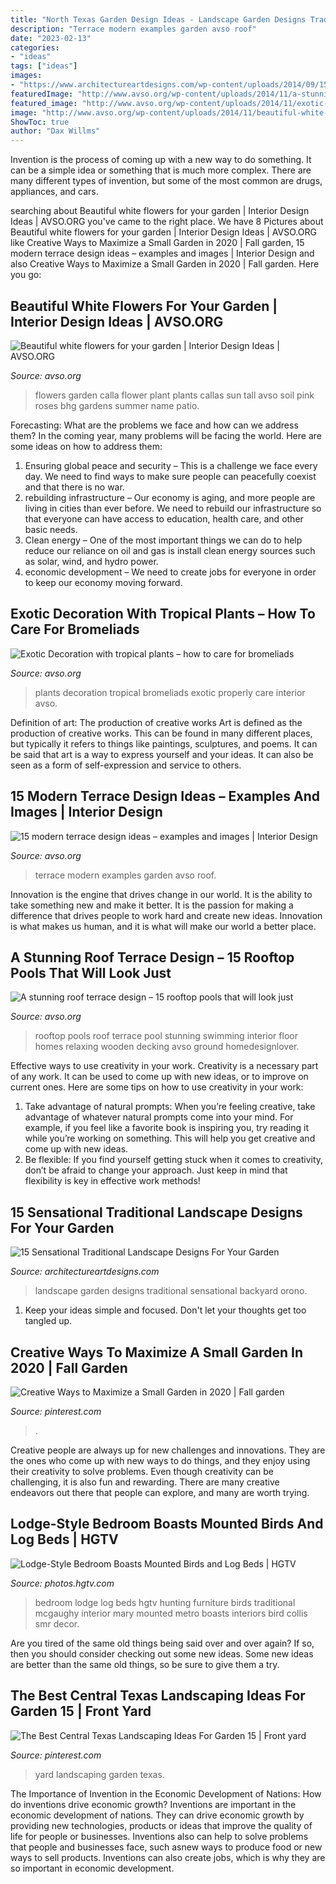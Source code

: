```yaml
---
title: "North Texas Garden Design Ideas - Landscape Garden Designs Traditional Sensational Backyard Orono"
description: "Terrace modern examples garden avso roof"
date: "2023-02-13"
categories:
- "ideas"
tags: ["ideas"]
images:
- "https://www.architectureartdesigns.com/wp-content/uploads/2014/09/15-Sensational-Traditional-Landscape-Designs-For-Your-Backyard-5-630x903.jpg"
featuredImage: "http://www.avso.org/wp-content/uploads/2014/11/a-stunning-roof-terrace-design-15-rooftop-pools-that-will-look-just-1415628445.jpg"
featured_image: "http://www.avso.org/wp-content/uploads/2014/11/exotic-decoration-with-tropical-plants-how-to-care-for-bromeliads-properly-1415889831.jpg"
image: "http://www.avso.org/wp-content/uploads/2014/11/beautiful-white-flowers-for-your-garden-1415374586.jpg"
ShowToc: true
author: "Dax Willms"
---
```



Invention is the process of coming up with a new way to do something. It can be a simple idea or something that is much more complex. There are many different types of invention, but some of the most common are drugs, appliances, and cars.

	

		
searching about Beautiful white flowers for your garden | Interior Design Ideas | AVSO.ORG you've came to the right place. We have 8 Pictures about Beautiful white flowers for your garden | Interior Design Ideas | AVSO.ORG like Creative Ways to Maximize a Small Garden in 2020 | Fall garden, 15 modern terrace design ideas – examples and images | Interior Design and also Creative Ways to Maximize a Small Garden in 2020 | Fall garden. Here you go:
		
    
## Beautiful White Flowers For Your Garden | Interior Design Ideas | AVSO.ORG

<img loading=lazy src="http://www.avso.org/wp-content/uploads/2014/11/beautiful-white-flowers-for-your-garden-1415374586.jpg" onerror="this.onerror=null;this.src='https://tse1.mm.bing.net/th?id=OIP.AbGbtDvljkycCbpt3ikl1gHaJ3&amp;pid=15.1';" alt="Beautiful white flowers for your garden | Interior Design Ideas | AVSO.ORG">

_Source: avso.org_

>flowers garden calla flower plant plants callas sun tall avso soil pink roses bhg gardens summer name patio. 

	

Forecasting: What are the problems we face and how can we address them?
In the coming year, many problems will be facing the world. Here are some ideas on how to address them: 
1. Ensuring global peace and security – This is a challenge we face every day. We need to find ways to make sure people can peacefully coexist and that there is no war. 
2. rebuilding infrastructure – Our economy is aging, and more people are living in cities than ever before. We need to rebuild our infrastructure so that everyone can have access to education, health care, and other basic needs. 
3. Clean energy – One of the most important things we can do to help reduce our reliance on oil and gas is install clean energy sources such as solar, wind, and hydro power. 
4. economic development – We need to create jobs for everyone in order to keep our economy moving forward.

    
## Exotic Decoration With Tropical Plants – How To Care For Bromeliads

<img loading=lazy src="http://www.avso.org/wp-content/uploads/2014/11/exotic-decoration-with-tropical-plants-how-to-care-for-bromeliads-properly-1415889831.jpg" onerror="this.onerror=null;this.src='https://tse2.mm.bing.net/th?id=OIP.CfCjV2b31zVqWIYGte4v4QHaJf&amp;pid=15.1';" alt="Exotic Decoration with tropical plants – how to care for bromeliads">

_Source: avso.org_

>plants decoration tropical bromeliads exotic properly care interior avso. 

	

Definition of art: The production of creative works
Art is defined as the production of creative works. This can be found in many different places, but typically it refers to things like paintings, sculptures, and poems. It can be said that art is a way to express yourself and your ideas. It can also be seen as a form of self-expression and service to others.

    
## 15 Modern Terrace Design Ideas – Examples And Images | Interior Design

<img loading=lazy src="http://www.avso.org/wp-content/uploads/2014/11/15-modern-terrace-design-ideas-examples-and-images-1415375862.jpg" onerror="this.onerror=null;this.src='https://tse4.mm.bing.net/th?id=OIP.oj4dNnkmpykW6KP-ua6Q6gHaJ3&amp;pid=15.1';" alt="15 modern terrace design ideas – examples and images | Interior Design">

_Source: avso.org_

>terrace modern examples garden avso roof. 

	

Innovation is the engine that drives change in our world. It is the ability to take something new and make it better. It is the passion for making a difference that drives people to work hard and create new ideas. Innovation is what makes us human, and it is what will make our world a better place.

    
## A Stunning Roof Terrace Design – 15 Rooftop Pools That Will Look Just

<img loading=lazy src="http://www.avso.org/wp-content/uploads/2014/11/a-stunning-roof-terrace-design-15-rooftop-pools-that-will-look-just-1415628445.jpg" onerror="this.onerror=null;this.src='https://tse1.mm.bing.net/th?id=OIP.8K0ho7F7TV0ibCBi__bURgHaDC&amp;pid=15.1';" alt="A stunning roof terrace design – 15 rooftop pools that will look just">

_Source: avso.org_

>rooftop pools roof terrace pool stunning swimming interior floor homes relaxing wooden decking avso ground homedesignlover. 

	

Effective ways to use creativity in your work.
Creativity is a necessary part of any work. It can be used to come up with new ideas, or to improve on current ones. Here are some tips on how to use creativity in your work: 
1. Take advantage of natural prompts: When you’re feeling creative, take advantage of whatever natural prompts come into your mind. For example, if you feel like a favorite book is inspiring you, try reading it while you’re working on something. This will help you get creative and come up with new ideas. 
2. Be flexible: If you find yourself getting stuck when it comes to creativity, don’t be afraid to change your approach. Just keep in mind that flexibility is key in effective work methods! 

    
## 15 Sensational Traditional Landscape Designs For Your Garden

<img loading=lazy src="https://www.architectureartdesigns.com/wp-content/uploads/2014/09/15-Sensational-Traditional-Landscape-Designs-For-Your-Backyard-5-630x903.jpg" onerror="this.onerror=null;this.src='https://tse3.mm.bing.net/th?id=OIP.uTUYdKb32Pzn6gt290Vy4QHaKn&amp;pid=15.1';" alt="15 Sensational Traditional Landscape Designs For Your Garden">

_Source: architectureartdesigns.com_

>landscape garden designs traditional sensational backyard orono. 

	

1. Keep your ideas simple and focused. Don't let your thoughts get too tangled up.

    
## Creative Ways To Maximize A Small Garden In 2020 | Fall Garden

<img loading=lazy src="https://i.pinimg.com/736x/69/46/69/694669b9888c8fdce918591647c52d7f.jpg" onerror="this.onerror=null;this.src='https://tse1.mm.bing.net/th?id=OIP.JwnB2g-HlaxxwRItOyMoYAHaLE&amp;pid=15.1';" alt="Creative Ways to Maximize a Small Garden in 2020 | Fall garden">

_Source: pinterest.com_

>. 

	

Creative people are always up for new challenges and innovations. They are the ones who come up with new ways to do things, and they enjoy using their creativity to solve problems. Even though creativity can be challenging, it is also fun and rewarding. There are many creative endeavors out there that people can explore, and many are worth trying.

    
## Lodge-Style Bedroom Boasts Mounted Birds And Log Beds | HGTV

<img loading=lazy src="https://hgtvhome.sndimg.com/content/dam/images/hgtv/fullset/2015/1/22/0/Mary-McGaughy-Collis_Santa-Margarita-Ranch-Lodge_Bird-Bedroom.jpg.rend.hgtvcom.966.1449.suffix/1421956966336.jpeg" onerror="this.onerror=null;this.src='https://tse1.mm.bing.net/th?id=OIP.A5-RQT6Tdi0dDpaj8CS2NwHaLG&amp;pid=15.1';" alt="Lodge-Style Bedroom Boasts Mounted Birds and Log Beds | HGTV">

_Source: photos.hgtv.com_

>bedroom lodge log beds hgtv hunting furniture birds traditional mcgaughy interior mary mounted metro boasts interiors bird collis smr decor. 

	

Are you tired of the same old things being said over and over again? If so, then you should consider checking out some new ideas. Some new ideas are better than the same old things, so be sure to give them a try.

    
## The Best Central Texas Landscaping Ideas For Garden 15 | Front Yard

<img loading=lazy src="https://i.pinimg.com/736x/6b/b3/14/6bb3149dc0fa335050fa446dbc7a0c5a.jpg" onerror="this.onerror=null;this.src='https://tse3.mm.bing.net/th?id=OIP.RU-CfHOIkVbgA4dEY-5TZgHaJ3&amp;pid=15.1';" alt="The Best Central Texas Landscaping Ideas For Garden 15 | Front yard">

_Source: pinterest.com_

>yard landscaping garden texas. 

	

The Importance of Invention in the Economic Development of Nations: How do inventions drive economic growth?
Inventions are important in the economic development of nations. They can drive economic growth by providing new technologies, products or ideas that improve the quality of life for people or businesses. Inventions also can help to solve problems that people and businesses face, such asnew ways to produce food or new ways to sell products. Inventions can also create jobs, which is why they are so important in economic development.

